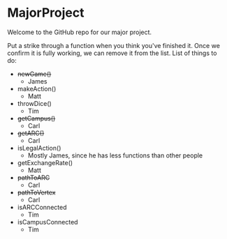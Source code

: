 MajorProject
============

Welcome to the GitHub repo for our major project.

Put a strike through a function when you think you've finished it. Once 
we confirm it is fully working, we can remove it from the list.
List of things to do:
* ~~newGame()~~
    * James
* makeAction()
    * Matt
* throwDice()
    * Tim
* ~~getCampus()~~
    * Carl
* ~~getARC()~~
    * Carl
* isLegalAction()
    * Mostly James, since he has less functions than other people
* getExchangeRate()
    * Matt
* ~~pathToARC~~
    * Carl
* ~~pathToVertex~~
    * Carl
* isARCConnected
    * Tim
* isCampusConnected
    * Tim
